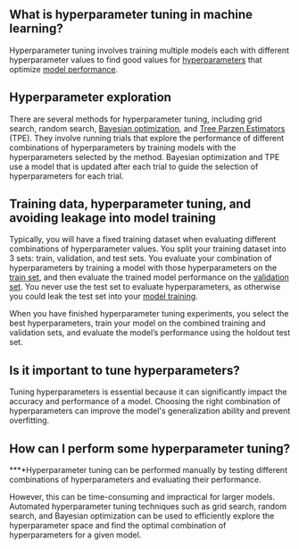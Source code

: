 **What is hyperparameter tuning in machine learning?**
------------------------------------------------------

Hyperparameter tuning involves training multiple models each with different hyperparameter values to find good values for [hyperparameters](https://www.hopsworks.ai/dictionary/hyperparameter) that optimize [model performance](http://www.hopsworks.ai/dictionary/model-performance). 

**Hyperparameter exploration**
------------------------------

There are several methods for hyperparameter tuning, including grid search, random search, [Bayesian optimization](https://machinelearningmastery.com/what-is-bayesian-optimization/), and [Tree Parzen Estimators](https://towardsdatascience.com/a-conceptual-explanation-of-bayesian-model-based-hyperparameter-optimization-for-machine-learning-b8172278050f) (TPE). They involve running trials that explore the performance of different combinations of hyperparameters by training models with the hyperparameters selected by the method. Bayesian optimization and TPE use a model that is updated after each trial to guide the selection of hyperparameters for each trial.

**Training data, hyperparameter tuning, and avoiding leakage into model training**
----------------------------------------------------------------------------------

Typically, you will have a fixed training dataset when evaluating different combinations of hyperparameter values. You split your training dataset into 3 sets: train, validation, and test sets. You evaluate your combination of hyperparameters by training a model with those hyperparameters on the [train set](https://www.hopsworks.ai/dictionary/train-training-set), and then evaluate the trained model performance on the [validation set](https://www.hopsworks.ai/dictionary/validation-set). You never use the test set to evaluate hyperparameters, as otherwise you could leak the test set into your [model training](http://www.hopsworks.ai/dictionary/model-training).

When you have finished hyperparameter tuning experiments, you select the best hyperparameters, train your model on the combined training and validation sets, and evaluate the model’s performance using the holdout test set. 

**Is it important to tune hyperparameters?**
--------------------------------------------

Tuning hyperparameters is essential because it can significantly impact the accuracy and performance of a model. Choosing the right combination of hyperparameters can improve the model's generalization ability and prevent overfitting.

**How can I perform some hyperparameter tuning?**
-------------------------------------------------

**‍**Hyperparameter tuning can be performed manually by testing different combinations of hyperparameters and evaluating their performance. 

However, this can be time-consuming and impractical for larger models. Automated hyperparameter tuning techniques such as grid search, random search, and Bayesian optimization can be used to efficiently explore the hyperparameter space and find the optimal combination of hyperparameters for a given model.


